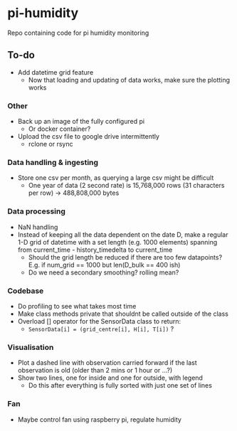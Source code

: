 # pi-humidity
Repo containing code for pi humidity monitoring

## To-do
- Add datetime grid feature
  - Now that loading and updating of data works, make sure the plotting works

### Other
- Back up an image of the fully configured pi
  - Or docker container?
- Upload the csv file to google drive intermittently
  - rclone or rsync

### Data handling & ingesting
- Store one csv per month, as querying a large csv might be difficult
  - One year of data (2 second rate) is 15,768,000 rows (31 characters per row) -> 488,808,000‬ bytes

### Data processing
- NaN handling
- Instead of keeping all the data dependent on the date D, make a regular 1-D grid of datetime with a set length (e.g. 1000 elements) spanning from current_time - history_timedelta to current_time
  - Should the grid length be reduced if there are too few datapoints? E.g. if num_grid == 1000 but len(D_bulk == 400 ish)
  - Do we need a secondary smoothing? rolling mean?

### Codebase
- Do profiling to see what takes most time
- Make class methods private that shouldnt be called outside of the class
- Overload [] operator for the SensorData class to return: 
  - ```SensorData[i] = (grid_centre[i], H[i], T[i])``` ?

### Visualisation
- Plot a dashed line with observation carried forward if the last observation is old (older than 2 mins or 1 hour or ...?)
- Show two lines, one for inside and one for outside, with legend
  - Do this after everything is fully sorted with just one set of lines

### Fan
- Maybe control fan using raspberry pi, regulate humidity


